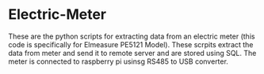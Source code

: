 # Electric-Meter
These are the python scripts for extracting data from an electric meter (this code is specifically for Elmeasure PE5121 Model).
These scrpits extract the data from meter and send it to remote server and are stored using SQL.
The meter is connected to raspberry pi usinsg RS485 to USB converter.
